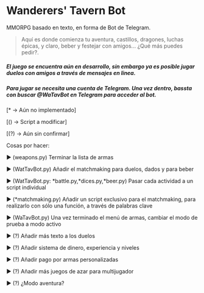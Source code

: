 # Wanderers' Tavern Bot

MMORPG basado en texto, en forma de Bot de Telegram. 
> Aquí es donde comienza tu aventura, castillos, dragones, luchas épicas, y claro, beber y festejar con amigos... ¿Qué más puedes pedir?.

##### El juego se encuentra aún en desarrollo, sin embargo ya es posible jugar duelos con amigos a través de mensajes en linea. 

##### Para jugar se necesita una cuenta de Telegram. Una vez dentro, bassta con buscar @WaTavBot en Telegram para acceder al bot. 




[* → Aún no implementado]

[() → Script a modificar]

[(?) → Aún sin confirmar]

Cosas por hacer: 

► (weapons.py) Terminar la lista de armas 

► (WatTavBot.py) Añadir el matchmaking para duelos, dados y para beber 

► (WatTavBot.py: *battle.py,*dices.py,*beer.py) Pasar cada actividad a un script individual

► (*matchmaking.py) Añadir un script exclusivo para el matchmaking, para realizarlo con sólo una función, a través de palabras clave

► (WaTavBot.py) Una vez terminado el menú de armas, cambiar el modo de prueba a modo activo 

► (?) Añadir más texto a los duelos

► (?) Añadir sistema de dinero, experiencia y niveles 

► (?) Añadir pago por armas personalizadas 

► (?) Añadir más juegos de azar para multijugador

► (?) ¿Modo aventura?